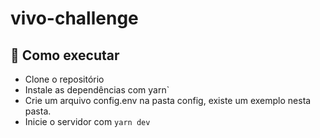 # vivo-challenge

## 🚀 Como executar

- Clone o repositório
- Instale as dependências com yarn`
- Crie um arquivo config.env na pasta config, existe um exemplo nesta pasta. 
- Inicie o servidor com `yarn dev`

